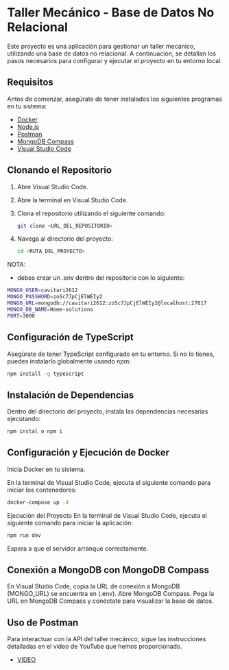 # Taller Mecánico - Base de Datos No Relacional

Este proyecto es una aplicación para gestionar un taller mecánico, utilizando una base de datos no relacional. A continuación, se detallan los pasos necesarios para configurar y ejecutar el proyecto en tu entorno local.

## Requisitos

Antes de comenzar, asegúrate de tener instalados los siguientes programas en tu sistema:

- [Docker](https://www.docker.com/get-started)
- [Node.js](https://nodejs.org/)
- [Postman](https://www.postman.com/downloads/)
- [MongoDB Compass](https://www.mongodb.com/try/download/compass)
- [Visual Studio Code](https://code.visualstudio.com/)

## Clonando el Repositorio

1. Abre Visual Studio Code.
2. Abre la terminal en Visual Studio Code.
3. Clona el repositorio utilizando el siguiente comando:

    ```sh
    git clone <URL_DEL_REPOSITORIO>
    ```

4. Navega al directorio del proyecto:

    ```sh
    cd <RUTA_DEL_PROYECTO>
    ```
    
NOTA:
- debes crear un .env dentro del repositorio con lo siguiente:
```sh
MONGO_USER=cavitari2612
MONGO_PASSWORD=zoSc7JpCjElWEIy2
MONGO_URL=mongodb://cavitari2612:zoSc7JpCjElWEIy2@localhost:27017
MONGO_DB_NAME=Home-solutions
PORT=3000
```
## Configuración de TypeScript

Asegúrate de tener TypeScript configurado en tu entorno. Si no lo tienes, puedes instalarlo globalmente usando npm:
```sh
npm install -g typescript
```
## Instalación de Dependencias
Dentro del directorio del proyecto, instala las dependencias necesarias ejecutando:

```sh
npm instal o npm i
```
## Configuración y Ejecución de Docker
Inicia Docker en tu sistema.

En la terminal de Visual Studio Code, ejecuta el siguiente comando para iniciar los contenedores:

```sh
docker-compose up -d
```
Ejecución del Proyecto
En la terminal de Visual Studio Code, ejecuta el siguiente comando para iniciar la aplicación:

```sh
npm run dev
```
Espera a que el servidor arranque correctamente.

## Conexión a MongoDB con MongoDB Compass
En Visual Studio Code, copia la URL de conexión a MongoDB (MONGO_URL) se encuentra en (.env).
Abre MongoDB Compass.
Pega la URL en MongoDB Compass y conéctate para visualizar la base de datos.

## Uso de Postman
Para interactuar con la API del taller mecánico, sigue las instrucciones detalladas en el video de YouTube que hemos proporcionado.
- [VIDEO](https://www.youtube.com/watch?v=dMWlUbNePM4)
